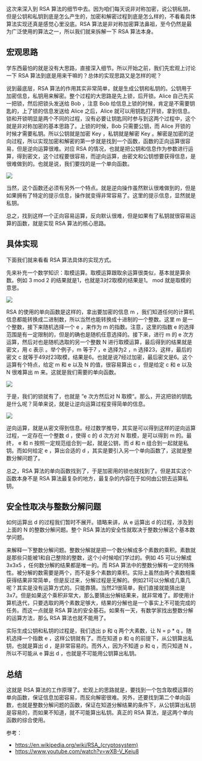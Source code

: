 这次来深入到 RSA 算法的细节中去。因为咱们每天说非对称加密，说公钥私钥，但是公钥和私钥到底是怎么产生的，加密和解密过程到底是怎么样的，不看看具体算法实现还真是感觉心里没底。RSA 算法是非对称加密算法鼻祖，至今仍然是最为广泛使用的算法之一，所以我们就来拆解一下 RSA 算法本身。 

## 宏观思路

学东西最怕的就是没有大思路，直接深入细节。所以开始之前，我们先宏观上讨论一下 RSA 算法到底是用来干嘛的？总体的实现思路又是怎样的呢？ 

说到最底层，RSA 算法的作用其实非常简单，就是生成公钥和私钥的。公钥用于加密信息，私钥用来解密。整个过程的大思路是先上锁，后开锁。Alice 自己先买一把锁，然后把锁头发送给 Bob ，注意 Bob 给信息上锁的时候，肯定是不需要钥匙的，上了锁的信息发送给 Alice 之后，Alice 就可以用钥匙打开锁，拿到信息。锁和开锁明显是两个不同的过程，没有必要让钥匙同时参与到这两个过程中，这个就是非对称加密的基本思路了。上锁的时候，Bob 只需要公钥，而 Alice 开锁的时候才需要私钥。所以公钥就是加密 Key ，私钥就是解密 Key 。解密是加密的逆向过程，所以实现加密和解密的第一步就是找到一个函数，函数的正向运算很容易，但是逆向运算很难。对应 RSA 的情况，也就是把公钥和信息作为参数进行运算，得到密文，这个过程要很容易，而逆向运算，由密文和公钥想要获得信息，是很难做到的。也就是说，我们要找的是一个单向函数。

![](https://img.haoqicat.com/2018100401.jpg)

当然，这个函数还必须有另外一个特点。就是逆向操作虽然默认很难做到的，但是如果拥有了特定的提示信息，操作就变得非常容易了。这里的提示信息，显然就是私钥。

总之，找到这样一个正向容易运算，反向默认很难，但是如果有了私钥就很容易运算的函数，就是实现 RSA 算法的核心思路。

## 具体实现

下面我们就来看看 RSA 算法具体的实现方式。

先来补充一个数学知识：取模运算。取模运算跟取余运算很类似，基本就是算余数。例如 3 mod 2 的结果就是1，也就是3对2取模的结果是1。 mod 就是取模的意思。

![](https://img.haoqicat.com/2018100402.jpg)

RSA 的使用的单向函数是这样的，拿出要加密的信息 m ，我们知道任何的计算机信息都能转换成二进制数，所以当然也能转换成十进制的一个整数。这里 m 是一个整数，接下来随机选择一个 e ，来作为 m 的指数。注意，这里的指数 e 的选择范围是有一定限制的，但是的确也是随机任意选择的。接下来，进行 m 的 e 次方运算，然后对也是随机选取的另一个整数 N 进行取模运算，最后得到的结果就是密文，用 c 表示 。举个例子，m 等于7 ，e 选择为2 ，n 选择23，这样，最后的密文 c 就等于49对23取模，结果是6。也就是说7经过加密，最后密文是6。这个运算有个特点，给定 m 和 e 以及 N 的值，很容易算出 c ，但是给定 c 和 e 以及 N 很难算出 m 来。这就是我们需要的单向函数。

![](https://img.haoqicat.com/2018100403.jpg)

于是，我们的锁就有了，也就是 ”e 次方然后对 N 取模“。那么，开这把锁的钥匙是什么呢？简单来说，就是让逆向运算过程变得简单的信息。

![](https://img.haoqicat.com/2018100404.jpg)


逆向运算，就是从密文得到信息。经过数学推导，其实是可以得到这样的逆向运算过程，一定存在一个整数 d ，使得 c 的 d 次方对 N 取模，是可以得到 m 的。最终， e 和 n 按照一定规范组合到一起，就是公钥，而 d 和 n 组合到一起就是私钥。而如何给定 e ，算出合适的 d ，其实是要引入另一个单向函数了，这就是整数分解问题了。

总之，RSA 算法的单向函数找到了，于是加密用的锁也就找到了。但是其实这个函数本身不是 RSA 算法最复杂的地方，最复杂的内容在于如何由公钥去运算私钥。

## 安全性取决与整数分解问题

如何运算出 d  的过程我们暂时不展开。错略来讲，从 e 运算出 d 的过程，涉及到上面的 N 的整数分解问题。整个 RSA 算法的安全性就取决于整数分解这个基本数学问题。

来解释一下整数分解问题。整数分解就是把一个数分解成多个素数的乘积。素数就是那些只能被1和自己整除的整数，这个小时候咱们学过的。例如 45 可以分解成 3x3x5 ，任何数分解的结果都是唯一的。而 RSA 算法中的整数分解有一定的特殊性。被分解的数需要是两个，而不是多个素数的乘积。实际上虽然由两个素数相乘获得结果非常简单，但是反过来，分解过程是无解的。例如21可以分解成几乘几呢？其实是没有运算方式的。只能靠猜。当然21很简单，我们直接就能猜出是3x7。但是如果这个乘积非常大，那么要猜出分解结果来，就非常难了。即使用计算机迭代，只要选取的两个素数足够大，结果的分解也是一个事实上不可能完成的任务。而这一点就是 RSA 算法的安全基石。如果有一天，有数学家找出整数分解的运算方法，那么 RSA 算法也就不能用了。

实际生成公钥和私钥的过程是，我们选出 p 和 q 两个大素数，让 N = p * q 。随机选择一个指数 e ，这样公钥就有了。而在知道 p 和 q 的前提下，从公钥算出私钥，也就是算出 d ，是非常容易的。而外人，因为不知道 p 和 q ，而只知道 N ，所以不可能从 e 算出 d ，也就是不可能用公钥算出私钥。

## 总结

这就是 RSA 算法的工作原理了。宏观上的思路就是，要找到一个包含取模运算的单向函数，保证信息加密容易，而反向解密很难。另外，还要找到第二个单向函数，也就是整数分解问题的函数，保证在知道分解结果的条件下，从公钥算出私钥是容易的，而如果不知道，就不可能算出私钥。真正的 RSA 算法，是这两个单向函数的综合使用。

参考：

- https://en.wikipedia.org/wiki/RSA_(cryptosystem)
- https://www.youtube.com/watch?v=wXB-V_Keiu8
